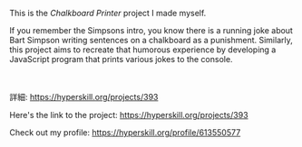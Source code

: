 This is the *Chalkboard Printer* project I made myself.


<p>If you remember the Simpsons intro, you know there is a running joke about Bart Simpson writing sentences on a chalkboard as a punishment. Similarly, this project aims to recreate that humorous experience by developing a JavaScript program that prints various jokes to the console. </p><br/><br/>詳細: <a href="https://hyperskill.org/projects/393?utm_source=ide&utm_medium=ide&utm_campaign=ide&utm_content=project-card">https://hyperskill.org/projects/393</a>

Here's the link to the project: https://hyperskill.org/projects/393

Check out my profile: https://hyperskill.org/profile/613550577